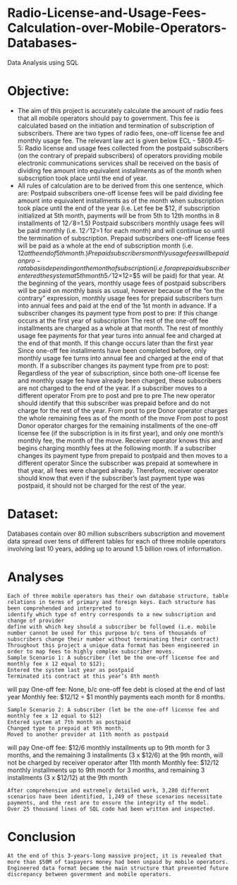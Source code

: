 # Radio-License-and-Usage-Fees-Calculation-over-Mobile-Operators-Databases-
Data Analysis using SQL


# Objective:
 - The aim of this project is accurately calculate the amount of radio fees that all mobile operators should pay to government. 
This fee is calculated based on the initiation and termination of subscription of subscribers. There are two types of radio fees, one-off license fee and monthly usage fee. The relevant law act is given below
ECL - 5809.45-5: Radio license and usage fees collected from the postpaid subscribers (on the contrary of prepaid subscribers) of operators providing mobile electronic communications services shall be received on the basis of dividing fee amount into equivalent installments as of the month when subscription took place until the end of year.
 - All rules of calculation are to be derived from this one sentence, which are:
	Postpaid subscribers one-off license fees will be paid dividing fee amount into equivalent installments as of the month when subscription took place until the end of the year (i.e. Let fee be $12, if subscription initialized at 5th month, payments will be from 5th to 12th months in 8 installments of $12⁄8=$1.5)
	Postpaid subscribers monthly usage fees will be paid monthly (i.e. $12⁄12=$1 for each month) and will continue so until the termination of subscription.
	Prepaid subscribers one-off license fees will be paid as a whole at the end of subscription month (i.e. $12 at the end of 5th month.)
	Prepaid subscribers monthly usage fees will be paid on pro-rata basis depending on the month of subscription (i.e. for a prepaid subscriber entered the system at 5th month 5⁄12×$12=$5 will be paid) for that year.
	At the beginning of the years, monthly usage fees of postpaid subscribers will be paid on monthly basis as usual, however because of the “on the contrary” expression, monthly usage fees for prepaid subscribers turn into annual fees and paid at the end of the 1st month in advance.
	If a subscriber changes its payment type from post to pre:
	If this change occurs at the first year of subscription
	The rest of the one-off fee installments are charged as a whole at that month.
	The rest of monthly usage fee payments for that year turns into annual fee and charged at the end of that month.
	If this change occurs later than the first year
	Since one-off fee installments have been completed before, only monthly usage fee turns into annual fee and charged at the end of that month.
	If a subscriber changes its payment type from pre to post:
	Regardless of the year of subscription, since both one-off license fee and monthly usage fee have already been charged, these subscribers are not charged to the end of the year.
	If a subscriber moves to a different operator
	From pre to post and pre to pre
	The new operator should identify that this subscriber was prepaid before and do not charge for the rest of the year.
	From post to pre
	Donor operator charges the whole remaining fees as of the month of the move
	From post to post
	Donor operator charges for the remaining installments of the one-off license fee (if the subscription is in its first year), and only one month’s monthly fee, the month of the move. Receiver operator knows this and begins charging monthly fees at the following month.
	If a subscriber changes its payment type from prepaid to postpaid and then moves to a different operator
	Since the subscriber was prepaid at somewhere in that year, all fees were charged already. Therefore, receiver operator should know that even if the subscriber’s last payment type was postpaid, it should not be charged for the rest of the year. 
# Dataset:
Databases contain over 80 million subscribers subscription and movement data spread over tens of different tables for each of three mobile operators involving last 10 years, adding up to around 1.5 billion rows of information.
# Analyses
	Each of three mobile operators has their own database structure, table relations in terms of primary and foreign keys. Each structure has been comprehended and interpreted to
	identify which type of entry corresponds to a new subscription and change of provider 
	define with which key should a subscriber be followed (i.e. mobile number cannot be used for this purpose b/c tens of thousands of subscribers change their number without terminating their contract)
	Throughout this project a unique data format has been engineered in order to map fees to highly complex subscriber moves. 
	Sample Scenario 1: A subscriber (let be the one-off license fee and monthly fee x 12 equal to $12);
	Entered the system last year as postpaid
	Terminated its contract at this year’s 8th month
will pay
	One-off fee: None, b/c one-off fee debt is closed at the end of last year
	Monthly fee: $12/12 = $1 monthly payments each month for 8 months.

	Sample Scenario 2: A subscriber (let be the one-off license fee and monthly fee x 12 equal to $12)
	Entered system at 7th month as postpaid
	Changed type to prepaid at 9th month,
	Moved to another provider at 11th month as postpaid
will pay
	One-off fee: $12/6 monthly installments up to 9th month for 3 months, and the remaining 3 installments (3 x  $12/6) at the 9th month, will not be charged by receiver operator after 11th month
	Monthly fee: $12/12 monthly installments up to 9th month for 3 months, and remaining 3 installments (3 x $12/12) at the 9th month

	After comprehensive and extremely detailed work, 3,280 different scenarios have been identified, 1,249 of these scenarios necessitate payments, and the rest are to ensure the integrity of the model.
	Over 25 thousand lines of SQL code had been written and inspected. 
# Conclusion
	At the end of this 3-years-long massive project, it is revealed that more than $50M of taxpayers money had been unpaid by mobile operators.
	Engineered data format became the main structure that prevented future discrepancy between government and mobile operators. 

